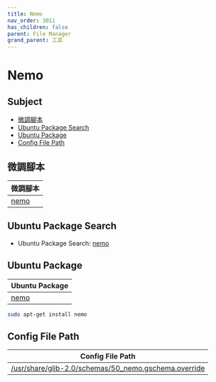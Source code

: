 ```yaml
---
title: Nemo
nav_order: 3011
has_children: false
parent: File Manager
grand_parent: 工具
---
```



# Nemo


## Subject

* [微調腳本](#微調腳本)
* [Ubuntu Package Search](#ubuntu-package-search)
* [Ubuntu Package](#ubuntu-package)
* [Config File Path](#config-file-path)


## 微調腳本

| 微調腳本 |
| --- |
| [nemo](https://github.com/samwhelp/fedora-budgie-adjustment/tree/main/prototype/main/tool-config/part/nemo) |


## Ubuntu Package Search

* Ubuntu Package Search: [nemo](https://packages.ubuntu.com/search?keywords=nemo)


## Ubuntu Package

| Ubuntu Package |
| -------------- |
| [nemo](https://packages.ubuntu.com/noble/nemo) |

``` sh
sudo apt-get install nemo
```


## Config File Path

| Config File Path|
| --- |
| [/usr/share/glib-2.0/schemas/50_nemo.gschema.override](https://github.com/samwhelp/fedora-budgie-adjustment/blob/main/prototype/main/tool-config/part/nemo/asset/overlay/usr/share/glib-2.0/schemas/50_nemo.gschema.override) |
